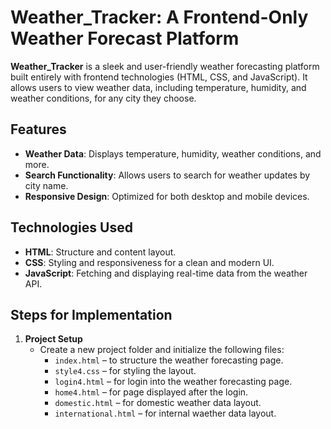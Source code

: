 # Weather_Tracker: A Frontend-Only Weather Forecast Platform

**Weather_Tracker** is a sleek and user-friendly weather forecasting platform built entirely with frontend technologies (HTML, CSS, and JavaScript). It allows users to view weather data, including temperature, humidity, and weather conditions, for any city they choose.

## Features
- **Weather Data**: Displays temperature, humidity, weather conditions, and more.
- **Search Functionality**: Allows users to search for weather updates by city name.
- **Responsive Design**: Optimized for both desktop and mobile devices.

  
## Technologies Used
- **HTML**: Structure and content layout.
- **CSS**: Styling and responsiveness for a clean and modern UI.
- **JavaScript**: Fetching and displaying real-time data from the weather API.
## Steps for Implementation

1. **Project Setup**
   - Create a new project folder and initialize the following files:
     - `index.html` – to structure the weather forecasting page.
     - `style4.css` – for styling the layout.
     - `login4.html` – for login into the weather forecasting page.
     -  `home4.html` – for page displayed after the login.
     - `domestic.html` – for domestic weather data layout.
     - `international.html` – for internal waether data layout.
     
   
